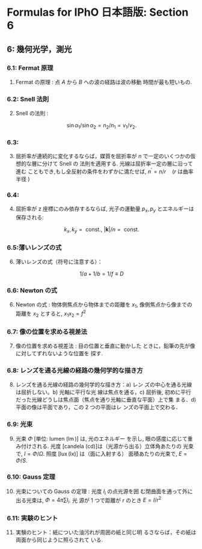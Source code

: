 # Formulas for IPhO 日本語版: Section 6

## 6: 幾何光学，測光

### 6.1: Fermat 原理

1. Fermat の原理 : 点 $A$ から $B$ への波の経路は波の移動 時間が最も短いもの.

### 6.2: Snell 法則

2. Snell の法則 :

$$
\sin \alpha_1 / \sin \alpha_2=n_2 / n_1=v_1 / v_2 .
$$

### 6.3:

3. 屈折率が連続的に変化するならば，媒質を屈折率が $n$ で一定のいくつかの仮想的な層に分けて Snell の 法則を適用する. 光線は屈折率一定の層に沿って進む こともでき,もし全反射の条件をわずかに満たせば, $n^{\prime}=n / r \quad(r$ は曲率半径 $)$

### 6.4:

4. 屈折率が $\mathrm{z}$ 座標にのみ依存するならば, 光子の運動量 $p_x, p_y$ とエネルギーは保存される:

$$
k_x, k_y=\text { const., }|\boldsymbol{k}| / n=\text { const. }
$$

### 6.5:薄いレンズの式

6. 薄いレンズの式（符号に注意する）：

$$
1 / a+1 / b=1 / f \equiv D
$$

### 6.6: Newton の式

6. Newton の式 : 物体側焦点から物体までの距離を $x_1$, 像側焦点から像までの距離を $x_2$ とすると, $x_1 x_2=f^2$

### 6.7: 像の位置を求める視差法

7.  像の位置を求める視差法 : 目の位置と垂直に動かした ときに，鉛筆の先が像に対してずれないような位置を 探す.

### 6.8: レンズを通る光線の経路の幾何学的な描き方

8.  レンズを通る光線の経路の幾何学的な描き方：a) レン ズの中心を通る光線は屈折しない。b) 光軸に平行な光 線は焦点を通る，c) 屈折後, 初めに平行だった光線どうしは焦点面（焦点を通り光軸に垂直な平面）上で集 まる．d) 平面の像は平面であり，この 2 つの平面はレ ンズの平面上で交わる．

### 6.9: 光束

9.  光束 $\Phi$ [単位: lumen $(\operatorname{lm})$] は, 光のエネルギー を示し, 眼の感度に応じて重み付けされる. 光度 [candela (cd)]は（光源から出る）立体角あたりの 光束で, $I=\Phi / \Omega$. 照度 $[\operatorname{lux}(\mathrm{lx})]$ は（面に入射する） 面積あたりの光束で, $E=\Phi / S$.

### 6.10: Gauss 定理

10. 光束についての Gauss の定理 : 光度 $I_i$ の点光源を囲 む閉曲面を通って外に出る光束は, $\Phi=4 \pi \sum I_i$. 光 源が 1 つで距離が $r$ のとき $E=I / r^2$

### 6.11: 実験のヒント

11. 実験のヒント：紙についた油污れが周囲の紙と同じ明 るさならば，その紙は両面から同じように照らされて いる.
